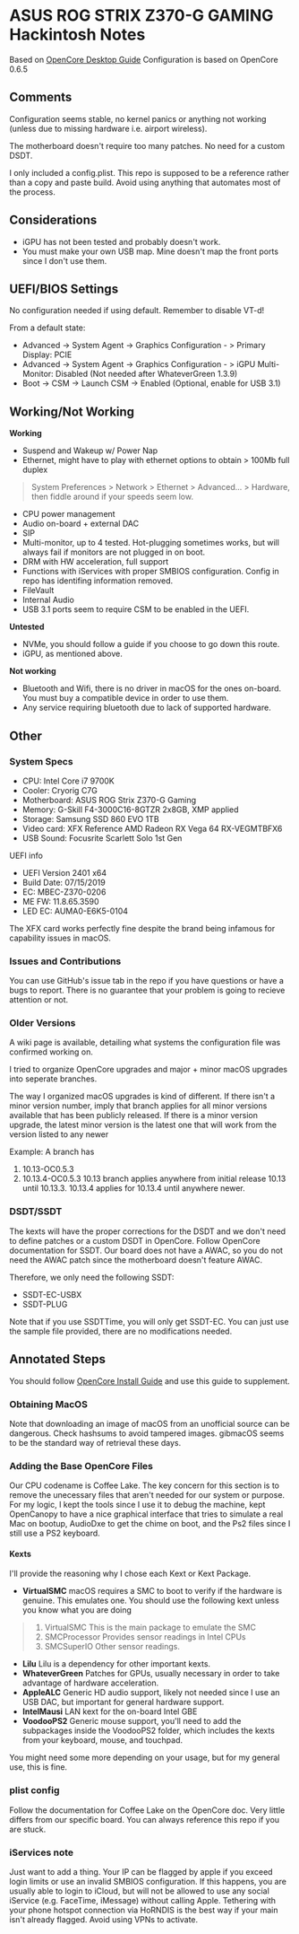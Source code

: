 # ASUS ROG STRIX Z370-G GAMING Hackintosh Notes

Based on [OpenCore Desktop Guide](https://dortania.github.io/OpenCore-Desktop-Guide/)
Configuration is based on OpenCore 0.6.5

## Comments
Configuration seems stable, no kernel panics or anything not working (unless due to missing hardware i.e. airport wireless).

The motherboard doesn't require too many patches. No need for a custom DSDT.

I only included a config.plist. This repo is supposed to be a reference rather than a copy and paste build. Avoid using anything that automates most of the process.

## Considerations
* iGPU has not been tested and probably doesn't work.
* You must make your own USB map. Mine doesn't map the front ports since I don't use them.

## UEFI/BIOS Settings
No configuration needed if using default. Remember to disable VT-d!

From a default state:

* Advanced -> System Agent -> Graphics Configuration - > Primary Display: PCIE
* Advanced -> System Agent -> Graphics Configuration - > iGPU Multi-Monitor: Disabled (Not needed after WhateverGreen 1.3.9)
* Boot -> CSM -> Launch CSM -> Enabled (Optional, enable for USB 3.1) 

## Working/Not Working
**Working**
* Suspend and Wakeup w/ Power Nap
* Ethernet, might have to play with ethernet options to obtain > 100Mb full duplex
> System Preferences > Network > Ethernet > Advanced... > Hardware, then fiddle around if your speeds seem low.
* CPU power management
* Audio on-board + external DAC
* SIP
* Multi-monitor, up to 4 tested. Hot-plugging sometimes works, but will always fail if monitors are not plugged in on boot.
* DRM with HW acceleration, full support
* Functions with iServices with proper SMBIOS configuration. Config in repo has identifing information removed.
* FileVault
* Internal Audio
* USB 3.1 ports seem to require CSM to be enabled in the UEFI.

**Untested**
* NVMe, you should follow a guide if you choose to go down this route.
* iGPU, as mentioned above.

**Not working**
* Bluetooth and Wifi, there is no driver in macOS for the ones on-board. You must buy a compatible device in order to use them.
* Any service requiring bluetooth due to lack of supported hardware.

## Other

### System Specs
* CPU: Intel Core i7 9700K
* Cooler: Cryorig C7G
* Motherboard: ASUS ROG Strix Z370-G Gaming
* Memory: G-Skill F4-3000C16-8GTZR 2x8GB, XMP applied
* Storage: Samsung SSD 860 EVO 1TB
* Video card: XFX Reference AMD Radeon RX Vega 64 RX-VEGMTBFX6
* USB Sound: Focusrite Scarlett Solo 1st Gen

UEFI info
* UEFI Version 2401 x64
* Build Date: 07/15/2019
* EC: MBEC-Z370-0206
* ME FW: 11.8.65.3590
* LED EC: AUMA0-E6K5-0104

The XFX card works perfectly fine despite the brand being infamous for capability issues in macOS.

### Issues and Contributions

You can use GitHub's issue tab in the repo if you have questions or have a bugs to report. There is no guarantee that your problem is going to recieve attention or not.

### Older Versions

A wiki page is available, detailing what systems the configuration file was confirmed working on.

I tried to organize OpenCore upgrades and major + minor macOS upgrades into seperate branches.

The way I organized macOS upgrades is kind of different. If there isn't a minor version number, imply that branch applies for all minor versions available that has been publicly released.
If there is a minor version upgrade, the latest minor version is the latest one that will work from the version listed to any newer

Example: A branch has
1. 10.13-OC0.5.3 
2.  10.13.4-OC0.5.3
10.13 branch applies anywhere from initial release 10.13 until 10.13.3.
10.13.4 applies for 10.13.4 until anywhere newer.

### DSDT/SSDT

The kexts will have the proper corrections for the DSDT and we don't need to define patches or a custom DSDT in OpenCore. Follow OpenCore documentation for SSDT. Our board does not have a AWAC, so you do not need the AWAC patch since the motherboard doesn't feature AWAC.

Therefore, we only need the following SSDT:
* SSDT-EC-USBX
* SSDT-PLUG

Note that if you use SSDTTime, you will only get SSDT-EC. You can just use the sample file provided, there are no modifications needed.

## Annotated Steps
You should follow [OpenCore Install Guide](https://dortania.github.io/OpenCore-Install-Guide) and use this guide to supplement.
### Obtaining MacOS
Note that downloading an image of macOS from an unofficial source can be dangerous. Check hashsums to avoid tampered images. gibmacOS seems to be the standard way of retrieval these days.
### Adding the Base OpenCore Files
Our CPU codename is Coffee Lake. The key concern for this section is to remove the unecessary files that aren't needed for our system or purpose. For my logic, I kept the tools since I use it to debug the machine, kept OpenCanopy to have a nice graphical interface that tries to simulate a real Mac on bootup, AudioDxe to get the chime on boot, and the Ps2 files since I still use a PS2 keyboard.
#### Kexts
I'll provide the reasoning why I chose each Kext or Kext Package.
* **VirtualSMC**
macOS requires a SMC to boot to verify if the hardware is genuine. This emulates one. You should use the following kext unless you know what you are doing
> 1. VirtualSMC
>This is the main package to emulate the SMC
> 2. SMCProcessor
> Provides sensor readings in Intel CPUs
> 3. SMCSuperIO
> Other sensor readings.
* **Lilu**
Lilu is a dependency for other important kexts.
* **WhateverGreen**
Patches for GPUs, usually necessary in order to take advantage of hardware acceleration.
* **AppleALC**
Generic HD audio support, likely not needed since I use an USB DAC, but important for general hardware support.
* **IntelMausi**
LAN kext for the on-board Intel GBE
* **VoodooPS2**
Generic mouse support, you'll need to add the subpackages inside the VoodooPS2 folder, which includes the kexts from your keyboard, mouse, and touchpad.

You might need some more depending on your usage, but for my general use, this is fine.

### plist config

Follow the documentation for Coffee Lake on the OpenCore doc. Very little differs from our specific board. You can always reference this repo if you are stuck.

### iServices note

Just want to add a thing. Your IP can be flagged by apple if you exceed login limits or use an invalid SMBIOS configuration. If this happens, you are usually able to login to iCloud, but will not be allowed to use any social iService (e.g. FaceTime, iMessage) without calling Apple. Tethering with your phone hotspot connection via HoRNDIS is the best way if your main isn't already flagged. Avoid using VPNs to activate.




